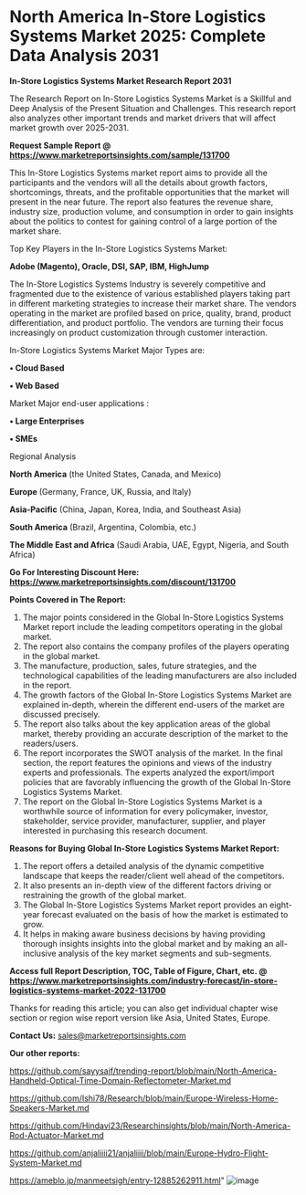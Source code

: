 # North America In-Store Logistics Systems Market 2025: Complete Data Analysis 2031

<strong>In-Store Logistics Systems Market Research Report 2031</strong>

The Research Report on In-Store Logistics Systems Market is a Skillful and Deep Analysis of the Present Situation and Challenges. This research report also analyzes other important trends and market drivers that will affect market growth over 2025-2031.

<strong>Request Sample Report @ <a href=https://www.marketreportsinsights.com/sample/131700>https://www.marketreportsinsights.com/sample/131700</a></strong>

This In-Store Logistics Systems market report aims to provide all the participants and the vendors will all the details about growth factors, shortcomings, threats, and the profitable opportunities that the market will present in the near future. The report also features the revenue share, industry size, production volume, and consumption in order to gain insights about the politics to contest for gaining control of a large portion of the market share.

Top Key Players in the In-Store Logistics Systems Market:

<strong>Adobe (Magento), Oracle, DSI, SAP, IBM, HighJump</strong>

The In-Store Logistics Systems Industry is severely competitive and fragmented due to the existence of various established players taking part in different marketing strategies to increase their market share. The vendors operating in the market are profiled based on price, quality, brand, product differentiation, and product portfolio. The vendors are turning their focus increasingly on product customization through customer interaction.

In-Store Logistics Systems Market Major Types are:

<strong>• Cloud Based

• Web Based</strong>

Market Major end-user applications :

<strong>• Large Enterprises

• SMEs</strong>

Regional Analysis

</u><strong><b>North America</b></strong> (the United States, Canada, and Mexico)

<strong><b>Europe </b></strong>(Germany, France, UK, Russia, and Italy)

<strong><b>Asia-Pacific</b></strong> (China, Japan, Korea, India, and Southeast Asia)

<strong><b>South America</b></strong> (Brazil, Argentina, Colombia, etc.)

<strong><b>The Middle East and Africa</b></strong> (Saudi Arabia, UAE, Egypt, Nigeria, and South Africa)

<strong>Go For Interesting Discount Here: <a href=https://www.marketreportsinsights.com/discount/131700>https://www.marketreportsinsights.com/discount/131700</a></strong>

<strong>Points Covered in The Report:</strong>
<ol>
  <li>The major points considered in the Global In-Store Logistics Systems Market report include the leading competitors operating in the global market.</li>
  <li>The report also contains the company profiles of the players operating in the global market.</li>
  <li>The manufacture, production, sales, future strategies, and the technological capabilities of the leading manufacturers are also included in the report.</li>
  <li>The growth factors of the Global In-Store Logistics Systems Market are explained in-depth, wherein the different end-users of the market are discussed precisely.</li>
  <li>The report also talks about the key application areas of the global market, thereby providing an accurate description of the market to the readers/users.</li>
  <li>The report incorporates the SWOT analysis of the market. In the final section, the report features the opinions and views of the industry experts and professionals. The experts analyzed the export/import policies that are favorably influencing the growth of the Global In-Store Logistics Systems Market.</li>
  <li>The report on the Global In-Store Logistics Systems Market is a worthwhile source of information for every policymaker, investor, stakeholder, service provider, manufacturer, supplier, and player interested in purchasing this research document.</li>
</ol>
<strong>Reasons for Buying Global In-Store Logistics Systems Market Report:</strong>

<ol>
  <li>The report offers a detailed analysis of the dynamic competitive landscape that keeps the reader/client well ahead of the competitors.</li>
  <li>It also presents an in-depth view of the different factors driving or restraining the growth of the global market.</li>
  <li>The Global In-Store Logistics Systems Market report provides an eight-year forecast evaluated on the basis of how the market is estimated to grow.</li>
  <li>It helps in making aware business decisions by having providing thorough insights insights into the global market and by making an all-inclusive analysis of the key market segments and sub-segments.</li>
</ol>
<strong>Access full Report Description, TOC, Table of Figure, Chart, etc. @ <a href=https://www.marketreportsinsights.com/industry-forecast/in-store-logistics-systems-market-2022-131700>https://www.marketreportsinsights.com/industry-forecast/in-store-logistics-systems-market-2022-131700</a></strong>


Thanks for reading this article; you can also get individual chapter wise section or region wise report version like Asia, United States, Europe.

<strong>Contact Us:</strong>
sales@marketreportsinsights.com

<strong>Our other reports:</strong>

<a href=https://github.com/sayysaif/trending-report/blob/main/North-America-Handheld-Optical-Time-Domain-Reflectometer-Market.md>https://github.com/sayysaif/trending-report/blob/main/North-America-Handheld-Optical-Time-Domain-Reflectometer-Market.md</a>

<a href=https://github.com/Ishi78/Research/blob/main/Europe-Wireless-Home-Speakers-Market.md>https://github.com/Ishi78/Research/blob/main/Europe-Wireless-Home-Speakers-Market.md</a>

<a href=https://github.com/Hindavi23/Researchinsights/blob/main/North-America-Rod-Actuator-Market.md>https://github.com/Hindavi23/Researchinsights/blob/main/North-America-Rod-Actuator-Market.md</a>

<a href=https://github.com/anjaliiii21/anjaliiii/blob/main/Europe-Hydro-Flight-System-Market.md>https://github.com/anjaliiii21/anjaliiii/blob/main/Europe-Hydro-Flight-System-Market.md</a>

<a href=https://ameblo.jp/manmeetsigh/entry-12885262911.html>https://ameblo.jp/manmeetsigh/entry-12885262911.html</a>"
![image](https://github.com/user-attachments/assets/27abad05-49c8-44d5-aa2b-7b87cca9b9e4)
